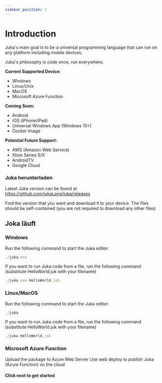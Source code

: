 ```yaml
---
sidebar_position: 1
---
```


# Introduction

Juka's main goal is to be a universal programming language that can run on any platform including mobile devices.

Juka's philosophy is code once, run everywhere.

__Current Supported Device:__
- Windows
- Linux/Unix
- MacOS
- Microsoft Azure Function

__Coming Soon:__
- Android
- iOS (iPhone/iPad)
- Universal Windows App (Windows 10+)
- Docker Image

__Potential Future Support:__
- AWS (Amazon Web Service)
- Xbox Series S/X
- AndroidTV
- Google Cloud


### Juka herunterladen
Latest Juka version can be found at https://github.com/jukaLang/juka/releases

Find the version that you want and download it to your device. The files should be self-contained (you are not required to download any other files)

## Joka läuft

### Windows

Run the following command to start the Juka editor:

```jsx
./juka.exe
```

If you want to run Juka code from a file, run the following command (substitute HelloWorld.juk with your filename)

```jsx
./juka.exe HelloWorld.juk
```

### Linux/MacOS

Run the following command to start the Juka editor:
```jsx
./juka
```

If you want to run Juka code from a file, run the following command (substitute HelloWorld.juk with your filename)

```jsx
./juka HelloWorld.juk
```


### Microsoft Azure Function

Upload the package to Azure Web Server Use web deploy to publish Juka (Azure Function) on the cloud




#### Click next to get started